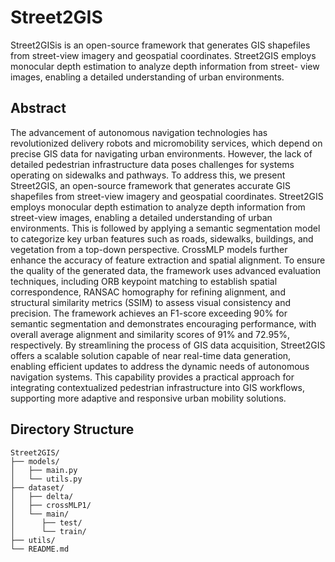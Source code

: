 # Street2GIS
Street2GISis is an open-source framework that generates GIS shapefiles from street-view imagery and geospatial coordinates. Street2GIS employs monocular depth estimation to analyze depth information from street- view images, enabling a detailed understanding of urban environments.
## Abstract
The advancement of autonomous navigation technologies has revolutionized delivery robots and micromobility services, which depend on precise GIS data for navigating urban environments. However, the lack of detailed pedestrian infrastructure data poses challenges for systems operating on sidewalks and pathways. To address this, we present Street2GIS, an open-source framework that generates accurate GIS shapefiles from street-view imagery and geospatial coordinates. Street2GIS employs monocular depth estimation to analyze depth information from street-view images, enabling a detailed understanding of urban environments. This is followed by applying a semantic segmentation model to categorize key urban features such as roads, sidewalks, buildings, and vegetation from a top-down perspective. CrossMLP models further enhance the accuracy of feature extraction and spatial alignment. To ensure the quality of the generated data, the framework uses advanced evaluation techniques, including ORB keypoint matching to establish spatial correspondence, RANSAC homography for refining alignment, and structural similarity metrics (SSIM) to assess visual consistency and precision. The framework achieves an F1-score exceeding 90\% for semantic segmentation and demonstrates encouraging performance, with overall average alignment and similarity scores of 91\% and 72.95\%, respectively. By streamlining the process of GIS data acquisition, Street2GIS offers a scalable solution capable of near real-time data generation, enabling efficient updates to address the dynamic needs of autonomous navigation systems. This capability provides a practical approach for integrating contextualized pedestrian infrastructure into GIS workflows, supporting more adaptive and responsive urban mobility solutions.
## Directory Structure
```plaintext
Street2GIS/
├── models/
│   ├── main.py
│   └── utils.py
├── dataset/
│   ├── delta/
│   ├── crossMLP1/
│   └── main/
│      ├── test/
│      └── train/
├── utils/
└── README.md
